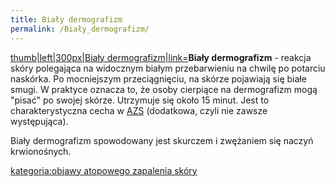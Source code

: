 ```yaml
---
title: Biały dermografizm
permalink: /Biały_dermografizm/
---
```


[thumb|left|300px|Biały dermografizm|link=](/Image:Bialy-dermografizm.jpg "wikilink")**Biały dermografizm** - reakcja skóry polegająca na widocznym białym przebarwieniu na chwilę po potarciu naskórka. Po mocniejszym przeciągnięciu, na skórze pojawiają się białe smugi. W praktyce oznacza to, że osoby cierpiące na dermografizm mogą "pisać" po swojej skórze. Utrzymuje się około 15 minut. Jest to charakterystyczna cecha w [AZS](/AZS "wikilink") (dodatkowa, czyli nie zawsze występująca).

Biały dermografizm spowodowany jest skurczem i zwężaniem się naczyń krwionośnych.

[kategoria:objawy atopowego zapalenia skóry](/kategoria:objawy_atopowego_zapalenia_skóry "wikilink")